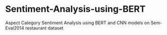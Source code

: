 # Sentiment-Analysis-using-BERT
Aspect Category Sentiment Analysis using BERT and CNN models on Sem-Eval2014 restaurant dataset
